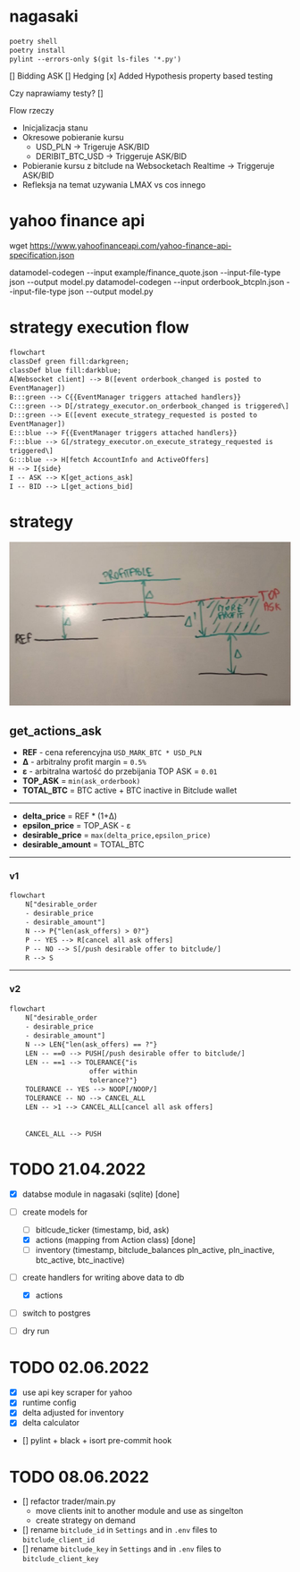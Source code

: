 # nagasaki

```
poetry shell
poetry install
pylint --errors-only $(git ls-files '*.py')
```


[] Bidding ASK 
[] Hedging
[x] Added Hypothesis property based testing

Czy naprawiamy testy? 
[] 

Flow rzeczy

* Inicjalizacja stanu 
* Okresowe pobieranie kursu 
    - USD_PLN -> Trigeruje ASK/BID 
    - DERIBIT_BTC_USD  -> Triggeruje ASK/BID 
* Pobieranie kursu z bitclude na Websocketach Realtime -> Triggeruje ASK/BID 
* Refleksja na temat uzywania LMAX vs cos innego 

# yahoo finance api
wget https://www.yahoofinanceapi.com/yahoo-finance-api-specification.json

datamodel-codegen --input example/finance_quote.json --input-file-type json --output model.py
datamodel-codegen --input orderbook_btcpln.json --input-file-type json --output model.py

# strategy execution flow
```mermaid
flowchart
classDef green fill:darkgreen;
classDef blue fill:darkblue;
A[Websocket client] --> B([event orderbook_changed is posted to EventManager])
B:::green --> C{{EventManager triggers attached handlers}}
C:::green --> D[/strategy_executor.on_orderbook_changed is triggered\]
D:::green --> E([event execute_strategy_requested is posted to EventManager])
E:::blue --> F{{EventManager triggers attached handlers}}
F:::blue --> G[/strategy_executor.on_execute_strategy_requested is triggered\]
G:::blue --> H[fetch AccountInfo and ActiveOffers]
H --> I{side}
I -- ASK --> K[get_actions_ask]
I -- BID --> L[get_actions_bid]
```
# strategy
![img](docs/img/strategy.jpg)

## get_actions_ask
- **REF** - cena referencyjna `USD_MARK_BTC * USD_PLN`
- **&Delta;** - arbitralny profit margin = `0.5%`
- **&epsilon;** - arbitralna wartość do przebijania TOP ASK = `0.01`
- **TOP_ASK** = `min(ask_orderbook)`
- **TOTAL_BTC** = BTC active + BTC inactive in Bitclude wallet

---

- **delta_price** = REF * (1+&Delta;)
- **epsilon_price** = TOP_ASK - &epsilon;
- **desirable_price** = `max(delta_price,epsilon_price)`
- **desirable_amount** = TOTAL_BTC

---

### v1

```mermaid
flowchart
    N["desirable_order
    - desirable_price
    - desirable_amount"]
    N --> P{"len(ask_offers) > 0?"}
    P -- YES --> R[cancel all ask offers]
    P -- NO --> S[/push desirable offer to bitclude/]
    R --> S
```

---

### v2

```mermaid
flowchart
    N["desirable_order
    - desirable_price
    - desirable_amount"]
    N --> LEN{"len(ask_offers) == ?"}
    LEN -- ==0 --> PUSH[/push desirable offer to bitclude/]
    LEN -- ==1 --> TOLERANCE{"is
                    offer within
                    tolerance?"}
    TOLERANCE -- YES --> NOOP[/NOOP/]
    TOLERANCE -- NO --> CANCEL_ALL
    LEN -- >1 --> CANCEL_ALL[cancel all ask offers]


    CANCEL_ALL --> PUSH
```


# TODO 21.04.2022
- [x] databse module in nagasaki (sqlite) [done]
- [ ] create models for
    - [ ] bitlcude_ticker (timestamp, bid, ask)
    - [x] actions (mapping from Action class) [done]
    - [ ] inventory (timestamp, bitclude_balances pln_active, pln_inactive, btc_active, btc_inactive)
- [ ] create handlers for writing above data to db
    - [x] actions
- [ ] switch to postgres
- [ ] dry run



# TODO 02.06.2022
- [x] use api key scraper for yahoo
- [x] runtime config
- [x] delta adjusted for inventory
- [x] delta calculator
- [] pylint + black + isort pre-commit hook


# TODO 08.06.2022
- [] refactor trader/main.py
  - move clients init to another module and use as singelton
  - create strategy on demand
- [] rename `bitclude_id` in `Settings` and in `.env` files to `bitclude_client_id`
- [] rename `bitclude_key` in `Settings` and in `.env` files to `bitclude_client_key`